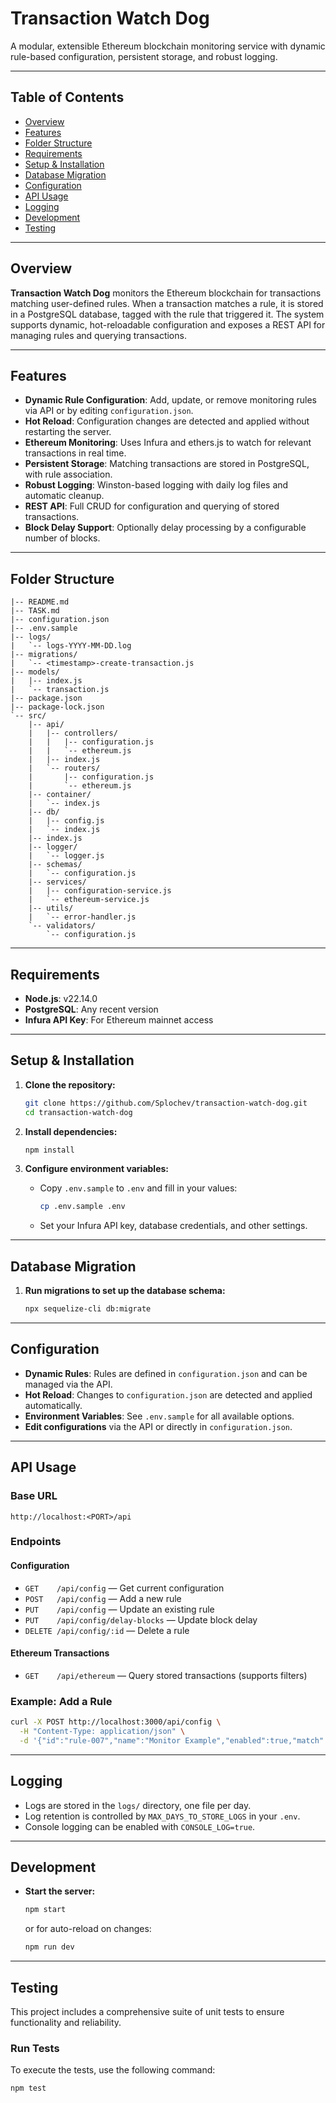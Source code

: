# Transaction Watch Dog

A modular, extensible Ethereum blockchain monitoring service with dynamic rule-based configuration, persistent storage, and robust logging.

---

## Table of Contents

- [Overview](#overview)
- [Features](#features)
- [Folder Structure](#folder-structure)
- [Requirements](#requirements)
- [Setup & Installation](#setup--installation)
- [Database Migration](#database-migration)
- [Configuration](#configuration)
- [API Usage](#api-usage)
- [Logging](#logging)
- [Development](#development)
- [Testing](#testing)

---

## Overview

**Transaction Watch Dog** monitors the Ethereum blockchain for transactions matching user-defined rules. When a transaction matches a rule, it is stored in a PostgreSQL database, tagged with the rule that triggered it. The system supports dynamic, hot-reloadable configuration and exposes a REST API for managing rules and querying transactions.

---

## Features

- **Dynamic Rule Configuration**: Add, update, or remove monitoring rules via API or by editing `configuration.json`.
- **Hot Reload**: Configuration changes are detected and applied without restarting the server.
- **Ethereum Monitoring**: Uses Infura and ethers.js to watch for relevant transactions in real time.
- **Persistent Storage**: Matching transactions are stored in PostgreSQL, with rule association.
- **Robust Logging**: Winston-based logging with daily log files and automatic cleanup.
- **REST API**: Full CRUD for configuration and querying of stored transactions.
- **Block Delay Support**: Optionally delay processing by a configurable number of blocks.

---

## Folder Structure

```
|-- README.md
|-- TASK.md
|-- configuration.json
|-- .env.sample
|-- logs/
|   `-- logs-YYYY-MM-DD.log
|-- migrations/
|   `-- <timestamp>-create-transaction.js
|-- models/
|   |-- index.js
|   `-- transaction.js
|-- package.json
|-- package-lock.json
`-- src/
    |-- api/
    |   |-- controllers/
    |   |   |-- configuration.js
    |   |   `-- ethereum.js
    |   |-- index.js
    |   `-- routers/
    |       |-- configuration.js
    |       `-- ethereum.js
    |-- container/
    |   `-- index.js
    |-- db/
    |   |-- config.js
    |   `-- index.js
    |-- index.js
    |-- logger/
    |   `-- logger.js
    |-- schemas/
    |   `-- configuration.js
    |-- services/
    |   |-- configuration-service.js
    |   `-- ethereum-service.js
    |-- utils/
    |   `-- error-handler.js
    `-- validators/
        `-- configuration.js
```

---

## Requirements

- **Node.js**: v22.14.0
- **PostgreSQL**: Any recent version
- **Infura API Key**: For Ethereum mainnet access

---

## Setup & Installation

1. **Clone the repository:**

   ```sh
   git clone https://github.com/Splochev/transaction-watch-dog.git
   cd transaction-watch-dog
   ```

2. **Install dependencies:**

   ```sh
   npm install
   ```

3. **Configure environment variables:**
   - Copy `.env.sample` to `.env` and fill in your values:
     ```sh
     cp .env.sample .env
     ```
   - Set your Infura API key, database credentials, and other settings.

---

## Database Migration

1. **Run migrations to set up the database schema:**

   ```sh
   npx sequelize-cli db:migrate
   ```

---

## Configuration

- **Dynamic Rules**: Rules are defined in `configuration.json` and can be managed via the API.
- **Hot Reload**: Changes to `configuration.json` are detected and applied automatically.
- **Environment Variables**: See `.env.sample` for all available options.
- **Edit configurations** via the API or directly in `configuration.json`.
---

## API Usage

### Base URL

```
http://localhost:<PORT>/api
```

### Endpoints

#### Configuration

- `GET    /api/config` — Get current configuration
- `POST   /api/config` — Add a new rule
- `PUT    /api/config` — Update an existing rule
- `PUT    /api/config/delay-blocks` — Update block delay
- `DELETE /api/config/:id` — Delete a rule

#### Ethereum Transactions

- `GET    /api/ethereum` — Query stored transactions (supports filters)

### Example: Add a Rule

```sh
curl -X POST http://localhost:3000/api/config \
  -H "Content-Type: application/json" \
  -d '{"id":"rule-007","name":"Monitor Example","enabled":true,"match":{"address":"0x...","topics":["0x..."]}}'
```

---

## Logging

- Logs are stored in the `logs/` directory, one file per day.
- Log retention is controlled by `MAX_DAYS_TO_STORE_LOGS` in your `.env`.
- Console logging can be enabled with `CONSOLE_LOG=true`.

---

## Development

- **Start the server:**

  ```sh
  npm start
  ```

  or for auto-reload on changes:

  ```sh
  npm run dev
  ```

---

## Testing

This project includes a comprehensive suite of unit tests to ensure functionality and reliability.

### Run Tests

To execute the tests, use the following command:

```sh
npm test
```


